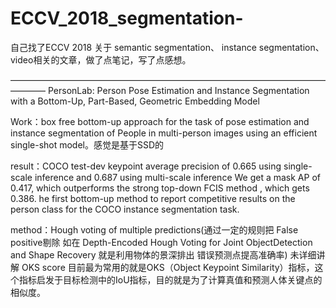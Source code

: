 # ECCV_2018_segmentation-
自己找了ECCV 2018 关于 semantic segmentation、 instance segmentation、video相关的文章，做了点笔记，写了点感想。

————————————————————————————————————————
PersonLab: Person Pose Estimation and Instance Segmentation with a Bottom-Up, Part-Based, Geometric Embedding Model

Work：box free bottom-up approach for the task of pose estimation and instance segmentation of
People in multi-person images using an efficient single-shot model。感觉是基于SSD的

result：COCO test-dev keypoint average precision of 0.665 using single-scale inference and 0.687 using multi-scale inference    We get a mask AP of 0.417, which outperforms the strong top-down FCIS method , which gets 0.386. he first bottom-up method to report competitive results on the person class for the COCO instance segmentation task.
 
method：Hough voting of multiple predictions(通过一定的规则把 False positive剔除 如在 Depth-Encoded Hough Voting for Joint ObjectDetection and Shape Recovery 就是利用物体的景深排出 错误预测点提高准确率) 未详细讲解
OKS score  目前最为常用的就是OKS（Object Keypoint Similarity）指标，这个指标启发于目标检测中的IoU指标，目的就是为了计算真值和预测人体关键点的相似度。
